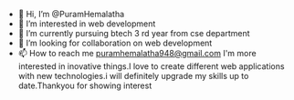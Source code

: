 - 👋 Hi, I’m @PuramHemalatha
- 👀 I’m interested in web development
- 🌱 I’m currently pursuing btech 3 rd year from cse department
- 💞️ I’m looking for collaboration on web development
- 📫 How to reach me puramhemalatha948@gmail.com
       I'm more interested in inovative things.I love to create different web applications with new technologies.i will definitely upgrade my skills up to date.Thankyou for showing interest
